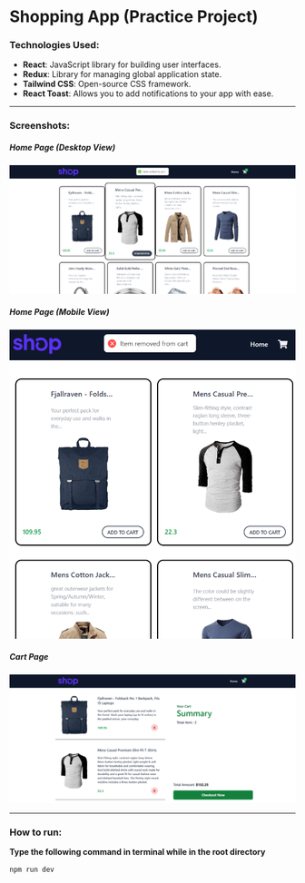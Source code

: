 <h1>Shopping App (Practice Project)</h1>


<h3>Technologies Used:</h3>

-  **React**: JavaScript library for building user interfaces.
-  **Redux**: Library for managing global application state.
-  **Tailwind CSS**:  Open-source CSS framework.
-  **React Toast**:  Allows you to add notifications to your app with ease.
  
---


<h3>Screenshots:</h3>

<div>
    <h5>Home Page (Desktop View)</h5>
    <img src="https://github.com/PrakharAgarwal135/Shopping-App/blob/main/public/readmess/Screenshot%202024-11-12%20160506.png">
</div>
<div>
    <h5>Home Page (Mobile View)</h5>
    <img src="https://github.com/PrakharAgarwal135/Shopping-App/blob/main/public/readmess/Screenshot%202024-11-12%20160624.png">
</div>

<div>
    <h5>Cart Page</h5>
    <img src="https://github.com/PrakharAgarwal135/Shopping-App/blob/main/public/readmess/Screenshot%202024-11-12%20161046.png">
</div>

---

<h3>How to run:</h3>

**Type the following command in terminal while in the root directory**

   ```bash
   npm run dev
